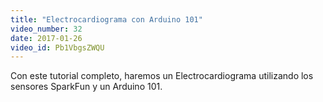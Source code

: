 ```yaml
---
title: "Electrocardiograma con Arduino 101"
video_number: 32
date: 2017-01-26
video_id: Pb1VbgsZWQU
---
```


Con este tutorial completo, haremos un Electrocardiograma utilizando los sensores SparkFun y un Arduino 101.
